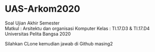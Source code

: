 # UAS-Arkom2020
Soal Ujian Akhir Semester </br>
Matkul : Arsitektu dan organisasi Komputer 
Kelas : TI.17.D3 &amp; TI.17.D4 
Universitas Pelita Bangsa 
2020


Silahkan CLone kemudian jawab di Github masing2
